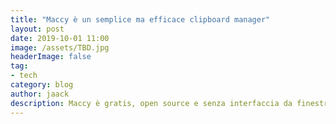```yaml
---
title: "Maccy è un semplice ma efficace clipboard manager"
layout: post
date: 2019-10-01 11:00
image: /assets/TBD.jpg
headerImage: false
tag:
- tech
category: blog
author: jaack
description: Maccy è gratis, open source e senza interfaccia da finestra
---
```


